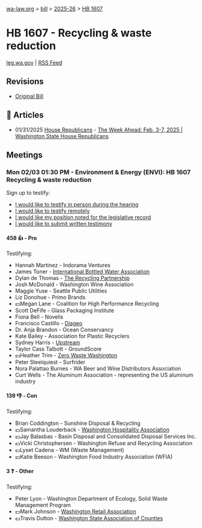 [wa-law.org](/) > [bill](/bill/) > [2025-26](/bill/2025-26/) > [HB 1607](/bill/2025-26/hb/1607/)

# HB 1607 - Recycling & waste reduction
[leg.wa.gov](https://app.leg.wa.gov/billsummary?BillNumber=1607&Year=2025&Initiative=false) | [RSS Feed](./rss.xml)

## Revisions
* [Original Bill](1/)

## 📰 Articles
* 01/31/2025 [House Republicans](/org/house_republicans/) - [The Week Ahead: Feb. 3-7, 2025 | Washington State House Republicans](https://houserepublicans.wa.gov/week/the-week-ahead-feb-3-7-2025/#:~:text=HB%201607)

## Meetings
### Mon 02/03 01:30 PM - Environment & Energy (ENVI): HB 1607 Recycling & waste reduction
Sign up to testify:
* [I would like to testify in person during the hearing](https://app.leg.wa.gov/csi/Testifier/Add?chamber=House&mId=32650&aId=162496&caId=25408&tId=1)
* [I would like to testify remotely](https://app.leg.wa.gov/csi/Testifier/Add?chamber=House&mId=32650&aId=162496&caId=25408&tId=2)
* [I would like my position noted for the legislative record](https://app.leg.wa.gov/csi/Testifier/Add?chamber=House&mId=32650&aId=162496&caId=25408&tId=3)
* [I would like to submit written testimony](https://app.leg.wa.gov/csi/Testifier/Add?chamber=House&mId=32650&aId=162496&caId=25408&tId=4)

#### 458 👍 - Pro
Testifying:
* Hannah Martinez - Indorama Ventures
* James Toner - [International Bottled Water Association](/org/international_bottled_water_association/)
* Dylan de Thomas - [The Recycling Partnership](/org/the_recycling_partnership/)
* Josh McDonald - Washington Wine Association
* Maggie Yuse - Seattle Public Utilities
* Liz Donohue - Primo Brands
* 💵Megan Lane - Coalition for High Performance Recycling
* Scott DeFife - Glass Packaging Institute
* Fiona Bell - Novelis
* Francisco Castillo - [Diageo](/org/diageo/)
* Dr. Anja Brandon - Ocean Conservancy
* Kate Bailey - Association for Plastic Recyclers
* Sydney Harris - [Upstream](/org/upstream/)
* Taylor Cass Talbott - GroundScore
* 💵Heather Trim - [Zero Waste Washington](/org/zero_waste_washington/)
* Peter Steelquiest - Surfrider
* Nora Palattao Burnes - WA Beer and Wine Distributors Association
* Curt Wells - The Aluminum Association - representing the US aluminum industry

#### 139 👎 - Con
Testifying:
* Brian Coddington - Sunshine Disposal & Recycling
* 💵Samantha Louderback - [Washington Hospitality Association](/org/washington_hospitality_association/)
* 💵Jay Balasbas - Basin Disposal and Consolidated Disposal Services Inc.
* 💵Vicki Christophersen - Washington Refuse and Recycling Association
* 💵Lyset Cadena - WM (Waste Management)
* 💵Katie Beeson - Washington Food Industry Association (WFIA)

#### 3 ❓ - Other
Testifying:
* Peter Lyon - Washington Department of Ecology, Solid Waste Management Program
* 💵Mark Johnson - [Washington Retail Association](/org/washington_retail_association/)
* 💵Travis Dutton - [Washington State Association of Counties](/org/washington_state_association_of_counties/)
